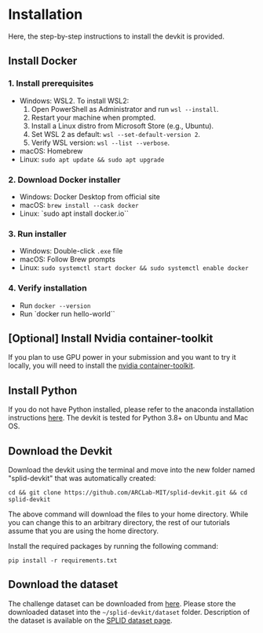 # Installation
Here, the step-by-step instructions to install the devkit is provided.

## Install Docker

### 1. Install prerequisites

- Windows: WSL2. To install WSL2:
    1. Open PowerShell as Administrator and run `wsl --install`.
    2. Restart your machine when prompted.
    3. Install a Linux distro from Microsoft Store (e.g., Ubuntu).
    4. Set WSL 2 as default: `wsl --set-default-version 2`.
    5. Verify WSL version: `wsl --list --verbose`.
- macOS: Homebrew
- Linux: `sudo apt update && sudo apt upgrade`

### 2. Download Docker installer
- Windows: Docker Desktop from official site
- macOS: `brew install --cask docker`
- Linux: `sudo apt install docker.io``

### 3. Run installer
- Windows: Double-click `.exe` file
- macOS: Follow Brew prompts
- Linux: `sudo systemctl start docker && sudo systemctl enable docker`

### 4. Verify installation
- Run `docker --version`
- Run `docker run hello-world``

## [Optional] Install Nvidia container-toolkit
If you plan to use GPU power in your submission and you want to try it locally, you will need to install the [nvidia container-toolkit](https://docs.nvidia.com/datacenter/cloud-native/container-toolkit/install-guide.html).

## Install Python
If you do not have Python installed, please refer to the anaconda installation instructions [here](https://docs.anaconda.com/free/anaconda/install/index.html). The devkit is tested for Python 3.8+ on Ubuntu and Mac OS.

## Download the Devkit
Download the devkit using the terminal and move into the new folder named "splid-devkit" that was automatically created:
```
cd && git clone https://github.com/ARCLab-MIT/splid-devkit.git && cd splid-devkit
```
The above command will download the files to your home directory. While you can change this to an arbitrary directory, the rest of our tutorials assume that you are using the home directory.

Install the required packages by running the following command:
```
pip install -r requirements.txt
```

## Download the dataset
The challenge dataset can be downloaded from <a href="https://www.dropbox.com/scl/fo/jt5h1f82iycjb8elybmlz/h?rlkey=bjcmny486ddf7m0j7b9uok9ww&dl=0">here</a>. Please store the downloaded dataset into the `~/splid-devkit/dataset` folder. Description of the dataset is available on the [SPLID dataset page](https://splid-devkit.readthedocs.io/en/latest/dataset.html).

